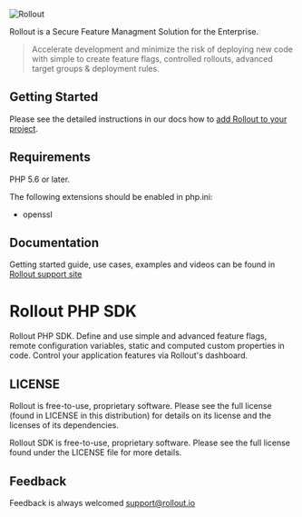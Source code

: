 ![Rollout](https://1ko9923xosh2dsbjsxpwqp45-wpengine.netdna-ssl.com/wp-content/themes/rollout/images/rollout_white_logo1.png)

Rollout is a Secure Feature Managment Solution for the Enterprise.

> Accelerate development and minimize the risk of deploying new code with simple to create feature flags, controlled rollouts, advanced target groups & deployment rules.

## Getting Started

Please see the detailed instructions in our docs how to [add Rollout to your project](https://support.rollout.io/docs/installing-the-sdk).

## Requirements

PHP 5.6 or later.

The following extensions should be enabled in php.ini:

* openssl

## Documentation

Getting started guide, use cases, examples and videos can be found in [Rollout support site](https://support.rollout.io)

# Rollout PHP SDK

Rollout PHP SDK. Define and use simple and advanced feature flags, remote configuration variables, static and computed custom properties in code. Control your application features via Rollout's dashboard.


## LICENSE

Rollout is free-to-use, proprietary software. Please see the full license (found in LICENSE in this distribution) for details on its license and the licenses of its dependencies.

Rollout SDK is free-to-use, proprietary software. Please see the full license found under the LICENSE file for more details.

## Feedback

Feedback is always welcomed support@rollout.io



